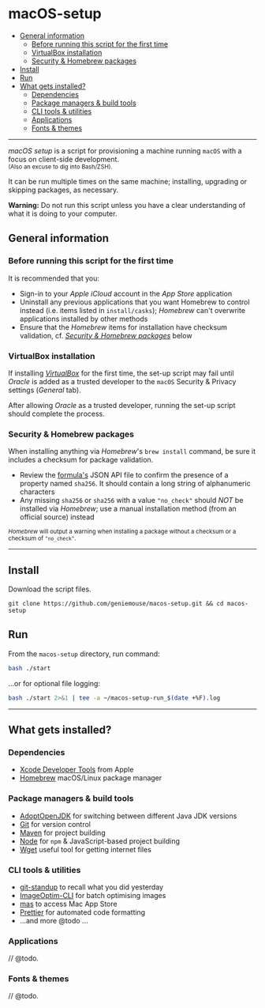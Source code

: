 # macOS-setup <!-- omit in toc -->

- [General information](#general-information)
  - [Before running this script for the first time](#before-running-this-script-for-the-first-time)
  - [VirtualBox installation](#virtualbox-installation)
  - [Security & Homebrew packages](#security--homebrew-packages)
- [Install](#install)
- [Run](#run)
- [What gets installed?](#what-gets-installed)
  - [Dependencies](#dependencies)
  - [Package managers & build tools](#package-managers--build-tools)
  - [CLI tools & utilities](#cli-tools--utilities)
  - [Applications](#applications)
  - [Fonts & themes](#fonts--themes)

---

_macOS setup_ is a script for provisioning a machine running `macOS` with a focus on client-side development. 
<br/><small>(Also an excuse to dig into Bash/ZSH).</small>

It can be run multiple times on the same machine; installing, upgrading or skipping packages, as necessary.

**Warning:** Do not run this script unless you have a clear understanding of what it is doing to your computer.

## General information

### Before running this script for the first time

It is recommended that you:

- Sign-in to your  _Apple iCloud_ account in the _App Store_ application
- Uninstall any previous applications that you want Homebrew to control instead (i.e. items listed in `install/casks`); _Homebrew_ can't overwrite applications installed by other methods
- Ensure that the _Homebrew_ items for installation have checksum validation, cf. _[Security & Homebrew packages](#security--homebrew-packages)_ below

### VirtualBox installation

If installing _[VirtualBox](https://www.virtualbox.org/)_ for the first time, the set-up script may fail until _Oracle_ is added as a trusted developer to the `macOS` Security & Privacy settings (_General_ tab).

After allowing _Oracle_ as a trusted developer, running the set-up script should complete the process.

### Security & Homebrew packages

When installing anything via _Homebrew_'s `brew install` command, be sure it includes a checksum for package validation.

-   Review the [formula's](https://formulae.brew.sh/) JSON API file to confirm the presence of a property named `sha256`. It should contain a long string of alphanumeric characters
-   Any missing `sha256` or `sha256` with a value `"no_check"` should _NOT_ be installed via _Homebrew_; use a manual installation method (from an official source) instead

<small>_Homebrew_ will output a warning when installing a package without a checksum or a checksum of `"no_check"`.</small>

---

## Install

Download the script files.

```
git clone https://github.com/geniemouse/macos-setup.git && cd macos-setup
```

## Run

From the `macos-setup` directory, run command:

```bash
bash ./start
```

...or for optional file logging:

```bash
bash ./start 2>&1 | tee -a ~/macos-setup-run_$(date +%F).log
```

---

## What gets installed?

### Dependencies

-   [Xcode Developer Tools](https://developer.apple.com/xcode/) from Apple
-   [Homebrew](https://brew.sh/) macOS/Linux package manager

### Package managers & build tools

-   [AdoptOpenJDK](https://adoptopenjdk.net/) for switching between different Java JDK versions
-   [Git](https://git-scm.com/) for version control
-   [Maven](https://maven.apache.org/) for project building
-   [Node](https://nodejs.org/en/) for `npm` & JavaScript-based project building
-   [Wget](https://www.gnu.org/software/wget/) useful tool for getting internet files

### CLI tools & utilities

-   [git-standup](https://github.com/kamranahmedse/git-standup) to recall what you did yesterday
-   [ImageOptim-CLI](https://jamiemason.github.io/ImageOptim-CLI/) for batch optimising images
-   [mas](https://github.com/mas-cli/mas) to access Mac App Store
-   [Prettier](https://prettier.io/) for automated code formatting
-   ...and more @todo ...

### Applications

// @todo.

### Fonts & themes

// @todo.
